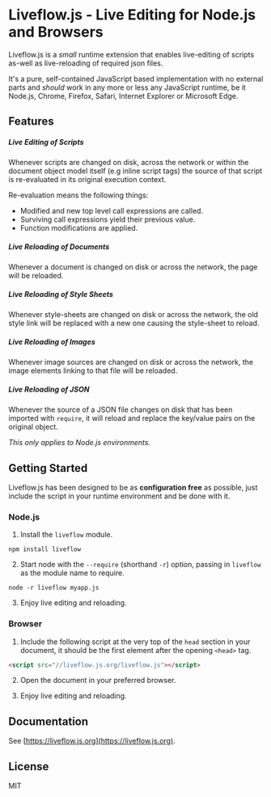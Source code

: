 # Liveflow.js - Live Editing for Node.js and Browsers

Liveflow.js is a *small* runtime extension that enables live-editing of
scripts as-well as live-reloading of required json files.

It's a pure, self-contained JavaScript based implementation with no external
parts and *should* work in any more or less any JavaScript runtime, be it
Node.js, Chrome, Firefox, Safari, Internet Explorer or Microsoft Edge.

## Features

##### Live Editing of Scripts

Whenever scripts are changed on disk, across the network or within the document
object model itself (e.g inline script tags) the source of that script is
re-evaluated in its original execution context.

Re-evaluation means the following things:
* Modified and new top level call expressions are called.
* Surviving call expressions yield their previous value.
* Function modifications are applied.

##### Live Reloading of Documents

Whenever a document is changed on disk or across the network,
the page will be reloaded.

##### Live Reloading of Style Sheets

Whenever style-sheets are changed on disk or across the network, the old style
link will be replaced with a new one causing the style-sheet to reload.

##### Live Reloading of Images

Whenever image sources are changed on disk or across the network, the image
elements linking to that file will be reloaded.

##### Live Reloading of JSON

Whenever the source of a JSON file changes on disk that has been imported with
`require`, it will reload and replace the key/value pairs on the original
object.

*This only applies to Node.js environments.*

## Getting Started

Liveflow.js has been designed to be as **configuration free** as possible,
just include the script in your runtime environment and be done with it.

### Node.js

1. Install the `liveflow` module.
```
npm install liveflow
```

2. Start node with the `--require` (shorthand `-r`) option, passing in
`liveflow` as the module name to require.

```
node -r liveflow myapp.js
```

3. Enjoy live editing and reloading.

### Browser

1. Include the following script at the very top of the `head` section in your
document, it should be the first element after the opening `<head>` tag.

```html
<script src="//liveflow.js.org/liveflow.js"></script>
```

2. Open the document in your preferred browser.

3. Enjoy live editing and reloading.

## Documentation

See [https://liveflow.js.org](https://liveflow.js.org).

## License

MIT
